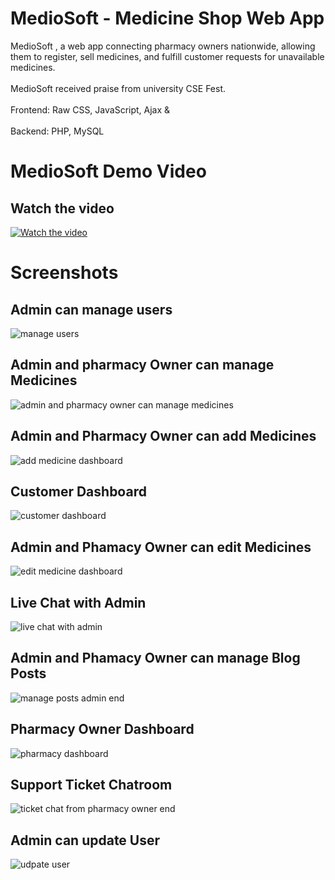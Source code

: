 # MedioSoft - Medicine Shop Web App
MedioSoft , a web app connecting pharmacy owners nationwide, allowing them to register, sell medicines, and fulfill customer requests for unavailable medicines.
<br>
<br>
MedioSoft received praise from university CSE Fest. 
<br>
<br>
Frontend: Raw CSS, JavaScript, Ajax & 
<br>
<br>
Backend: PHP, MySQL

# MedioSoft Demo Video

## Watch the video

[![Watch the video](https://img.youtube.com/vi/ByS9BhjHiJ8/maxresdefault.jpg)](https://www.youtube.com/watch?v=ByS9BhjHiJ8)

# Screenshots
## Admin can manage users
![manage users](https://github.com/rayhankabir-me/mediosoft_pharmacy_management_web_app/assets/83497499/6c6333ac-42c7-441c-ac80-9562046004f9)
## Admin and pharmacy Owner can manage Medicines
![admin and pharmacy owner can manage medicines](https://github.com/rayhankabir-me/mediosoft_pharmacy_management_web_app/assets/83497499/5bd9dc0f-c1b5-4b0e-a5b7-e6957d1ac691)
## Admin and Pharmacy Owner can add Medicines
![add medicine dashboard](https://github.com/rayhankabir-me/mediosoft_pharmacy_management_web_app/assets/83497499/881a38f6-847b-4dfd-8a8e-0baf966a0a13)
## Customer Dashboard
![customer dashboard](https://github.com/rayhankabir-me/mediosoft_pharmacy_management_web_app/assets/83497499/f0a433b2-4666-45cb-8a79-207b4dfeaf58)
## Admin and Phamacy Owner can edit Medicines
![edit medicine dashboard](https://github.com/rayhankabir-me/mediosoft_pharmacy_management_web_app/assets/83497499/7e824ce4-d673-46a0-9f4e-373160c67a00)
## Live Chat with Admin
![live chat with admin](https://github.com/rayhankabir-me/mediosoft_pharmacy_management_web_app/assets/83497499/0a0b65af-4e56-452e-9cdd-12a44a6e919b)
## Admin and Phamacy Owner can manage Blog Posts
![manage posts admin end](https://github.com/rayhankabir-me/mediosoft_pharmacy_management_web_app/assets/83497499/beedd63a-d55c-4458-8460-51128c11e72d)
## Pharmacy Owner Dashboard
![pharmacy dashboard](https://github.com/rayhankabir-me/mediosoft_pharmacy_management_web_app/assets/83497499/511f1ab7-229c-4daf-b29f-abe2b2713bb9)
## Support Ticket Chatroom
![ticket chat from pharmacy owner end](https://github.com/rayhankabir-me/mediosoft_pharmacy_management_web_app/assets/83497499/8cccbe10-330c-43fe-9a6e-b97a66975eaf)
## Admin can update User
![udpate user](https://github.com/rayhankabir-me/mediosoft_pharmacy_management_web_app/assets/83497499/28f099a0-4278-43f4-8d52-dbae6df82322)









